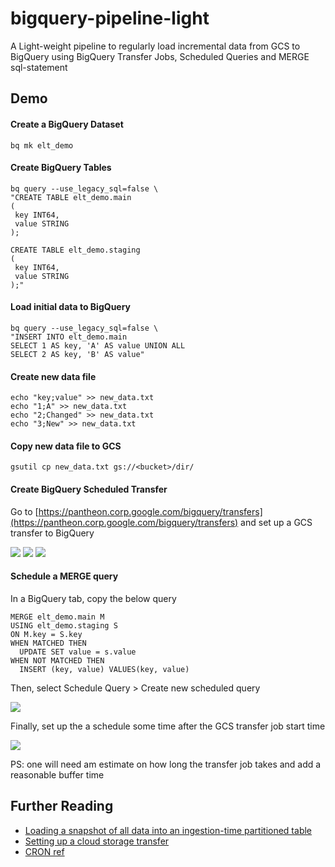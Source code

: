 # bigquery-pipeline-light
A Light-weight pipeline to regularly load incremental data from GCS to BigQuery
using BigQuery Transfer Jobs, Scheduled Queries and MERGE sql-statement 

## Demo

#### Create a BigQuery Dataset
```
bq mk elt_demo
```

#### Create BigQuery Tables
```
bq query --use_legacy_sql=false \
"CREATE TABLE elt_demo.main
(
 key INT64,
 value STRING
);

CREATE TABLE elt_demo.staging
(
 key INT64,
 value STRING
);"
```

#### Load initial data to BigQuery
```
bq query --use_legacy_sql=false \
"INSERT INTO elt_demo.main 
SELECT 1 AS key, 'A' AS value UNION ALL 
SELECT 2 AS key, 'B' AS value"
```

#### Create new data file
```
echo "key;value" >> new_data.txt 
echo "1;A" >> new_data.txt  
echo "2;Changed" >> new_data.txt  
echo "3;New" >> new_data.txt
``` 

#### Copy new data file to GCS
```
gsutil cp new_data.txt gs://<bucket>/dir/
```

#### Create BigQuery Scheduled Transfer

Go to [https://pantheon.corp.google.com/bigquery/transfers](https://pantheon.corp.google.com/bigquery/transfers)
and set up a GCS transfer to BigQuery 

![](images/transfer_job_1.png?raw=true)
![](images/transfer_job_2.png?raw=true)
![](images/transfer_job_3.png?raw=true)


#### Schedule a MERGE query

In a BigQuery tab, copy the below query
```
MERGE elt_demo.main M
USING elt_demo.staging S
ON M.key = S.key
WHEN MATCHED THEN
  UPDATE SET value = s.value
WHEN NOT MATCHED THEN
  INSERT (key, value) VALUES(key, value)
``` 
Then, select Schedule Query > Create new scheduled query

![](images/scheduled_query_button.png?raw=true)

Finally, set up the a schedule some time after the GCS transfer job start time 

![](images/scheduled_query_config.png?raw=true)

PS: one will need am estimate on how long the transfer job takes and add a reasonable buffer time

## Further Reading
* [Loading a snapshot of all data into an ingestion-time partitioned table](https://cloud.google.com/bigquery-transfer/docs/gcs-transfer-parameters#loading_a_snapshot_of_all_data_into_an_ingestion-time_partitioned_table)
* [Setting up a cloud storage transfer](https://cloud.google.com/bigquery-transfer/docs/cloud-storage-transfer?hl=en_US#setting_up_a_cloud_storage_transfer)
* [CRON ref](https://cloud.google.com/appengine/docs/standard/python/config/cronref)